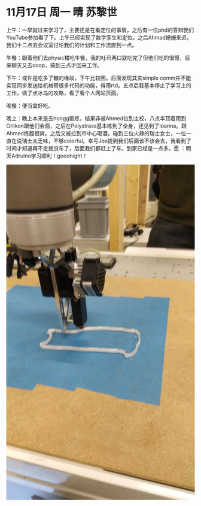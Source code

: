 # 11月17日 周一 晴 苏黎世

上午：一早就过来学习了，主要还是在看定位的事情，之后有一位phd的答辩我们YouTube参加看了下。上午已经实现了数字孪生和定位。之后Ahmad姗姗来迟，我们十二点去会议室讨论我们的计划和工作流直到一点。

午餐：跟着他们去physic楼吃午餐，我的吐司两口就吃完了但他们吃的很慢，后来聊天又去coop，搞到三点才回来工作。

下午：或许是吃多了糖的缘故，下午比较困。后面发现其实simple comm并不能实现同步发送给机械臂很多代码的功能，得用rtd。五点后我基本停止了学习上的工作，做了点冰岛的攻略，看了看个人网站页面。

晚餐：便当盒好吃。

晚上：晚上本来是去hongg锻炼，结果非被Ahmed拉到主校，八点半顶着雨到Orlikon跟他们会面，之后在Polystrass基本练到了全身，还见到了Ioanna。跟Ahmed练腹很爽。之后又被拉到市中心喝酒，碰到三位火辣的瑞士女士，一位一直在说瑞士太乏味，不够colorful。幸亏Joe提到我们后面该不该会去，我看到了时间才知道再不走就没车了，后面我们都赶上了车。到家已经是一点多。愿 ：明天Adruino学习顺利！goodnight！



![image](images\\6376daf451f8081c672c912c.jpg)




